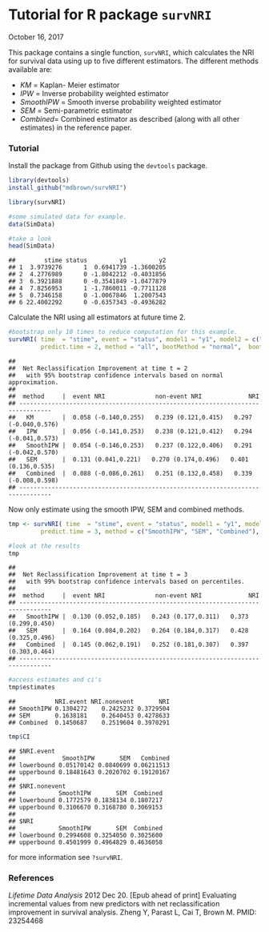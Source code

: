 # Tutorial for R package `survNRI`
October 16, 2017  

This package contains a single function, `survNRI`, which calculates the NRI for survival data using up to five different estimators. The different methods available are:

- *KM* = Kaplan- Meier estimator 
- *IPW* = Inverse probability weighted estimator 
- *SmoothIPW* = Smooth inverse probability weighted estimator 
- *SEM* = Semi-parametric estimator
- *Combined*= Combined estimator as described (along with all other estimates) in the reference paper.

### Tutorial



Install the package from Github using the `devtools` package. 


```r
library(devtools) 
install_github("mdbrown/survNRI")
```


```r
library(survNRI)
```


```r
#some simulated data for example. 
data(SimData)

#take a look 
head(SimData)
```

```
##        stime status         y1         y2
## 1  3.9739276      1  0.6941739 -1.3600205
## 2  4.2776989      0 -1.8042212 -0.4031856
## 3  6.3921888      0 -0.3541849 -1.0477879
## 4  7.8256953      1 -1.7860011 -0.7711128
## 5  0.7346158      0 -1.0067846  1.2007543
## 6 22.4002292      0 -0.6357343 -0.4936282
```

Calculate the NRI using all estimators at future time 2.



```r
#bootstrap only 10 times to reduce computation for this example. 
survNRI( time  = "stime", event = "status", model1 = "y1", model2 = c("y1", "y2"), data = SimData, 
         predict.time = 2, method = "all", bootMethod = "normal",  bootstraps = 10, alpha = .05)
```

```
## 
##  Net Reclassification Improvement at time t = 2
##   with 95% bootstrap confidence intervals based on normal approximation.
## 
##  method     |  event NRI              non-event NRI             NRI 
## -------------------------------------------------------------------------------
##   KM        |  0.058 (-0.140,0.255)   0.239 (0.121,0.415)   0.297 (-0.040,0.576)   
##   IPW       |  0.056 (-0.141,0.253)   0.238 (0.121,0.412)   0.294 (-0.041,0.573)   
##   SmoothIPW |  0.054 (-0.146,0.253)   0.237 (0.122,0.406)   0.291 (-0.042,0.570)   
##   SEM       |  0.131 (0.041,0.221)   0.270 (0.174,0.496)   0.401 (0.136,0.535)   
##   Combined  |  0.088 (-0.086,0.261)   0.251 (0.132,0.458)   0.339 (-0.008,0.598)   
## -------------------------------------------------------------------------------
```

Now only estimate using the smooth IPW, SEM and combined methods. 


```r
tmp <- survNRI( time  = "stime", event = "status", model1 = "y1", model2 = c("y1", "y2"), data = SimData, 
         predict.time = 3, method = c("SmoothIPW", "SEM", "Combined"), bootMethod = "percentile", bootstraps = 10, alpha = .01)

#look at the results
tmp
```

```
## 
##  Net Reclassification Improvement at time t = 3
##   with 99% bootstrap confidence intervals based on percentiles.
## 
##  method     |  event NRI              non-event NRI             NRI 
## -------------------------------------------------------------------------------
##   SmoothIPW |  0.130 (0.052,0.185)   0.243 (0.177,0.311)   0.373 (0.299,0.450)   
##   SEM       |  0.164 (0.084,0.202)   0.264 (0.184,0.317)   0.428 (0.325,0.496)   
##   Combined  |  0.145 (0.062,0.191)   0.252 (0.181,0.307)   0.397 (0.303,0.464)   
## -------------------------------------------------------------------------------
```


```r
#access estimates and ci's
tmp$estimates
```

```
##           NRI.event NRI.nonevent       NRI
## SmoothIPW 0.1304272    0.2425232 0.3729504
## SEM       0.1638181    0.2640453 0.4278633
## Combined  0.1450687    0.2519604 0.3970291
```

```r
tmp$CI
```

```
## $NRI.event
##             SmoothIPW       SEM   Combined
## lowerbound 0.05170142 0.0840699 0.06211513
## upperbound 0.18481643 0.2020702 0.19120167
## 
## $NRI.nonevent
##            SmoothIPW       SEM  Combined
## lowerbound 0.1772579 0.1838134 0.1807217
## upperbound 0.3106670 0.3168780 0.3069153
## 
## $NRI
##            SmoothIPW       SEM  Combined
## lowerbound 0.2994608 0.3254050 0.3025600
## upperbound 0.4501999 0.4964829 0.4636058
```


for more information see `?survNRI`. 

### References 

*Lifetime Data Analysis* 2012 Dec 20. [Epub ahead of print] Evaluating incremental values from new predictors with net reclassification improvement in survival analysis. Zheng Y, Parast L, Cai T, Brown M. PMID: 23254468



